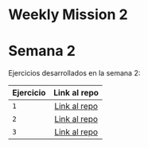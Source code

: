 # Weekly Mission 2
# Semana 2 

Ejercicios desarrollados en la semana 2:

| Ejercicio | Link al repo |
| -------- |:-----:|
|`1`|[Link al repo](https://github.com/AnethArmenta/Proyecto_1)|
|`2`|[Link al repo](https://github.com/AnethArmenta/Proyecto_2)|
|`3`|[Link al repo](https://github.com/LaunchX-InnovaccionVirtual/MissionNodeJS)|


